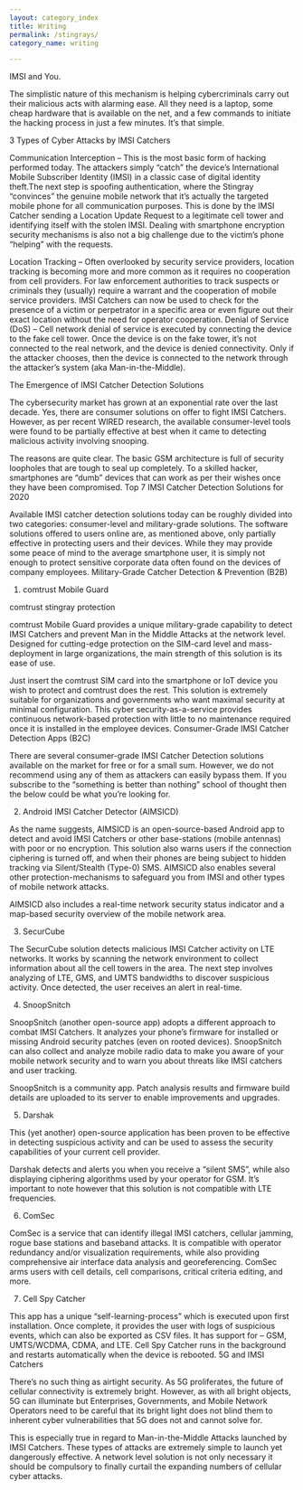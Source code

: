 ```yaml
---
layout: category_index
title: Writing
permalink: /stingrays/
category_name: writing

---
```

<!--

Set the front matter:
title = your page title and link name in the navigation
permalink = the url for the page, i.e. example.com/my-awesome-category
category_name = the name of the cateogry you want to use to group posts, you'll need to use the same name on post pages

Save this page in the root directory.
Use the same name for the filename as the permalink, i.e.

permalink: /my-awesome-category/
filename: my-awesome-category.html

-->
IMSI and You.

The simplistic nature of this mechanism is helping cybercriminals carry out their malicious acts with alarming ease. All they need is a laptop, some cheap hardware that is available on the net, and a few commands to initiate the hacking process in just a few minutes. It’s that simple. 


3 Types of Cyber Attacks by IMSI Catchers



Communication Interception – This is the most basic form of hacking performed today. The attackers simply “catch” the device’s International Mobile Subscriber Identity (IMSI) in a classic case of digital identity theft.The next step is spoofing authentication, where the Stingray “convinces” the genuine mobile network that it’s actually the targeted mobile phone for all communication purposes. This is done by the IMSI Catcher sending a Location Update Request to a legitimate cell tower and identifying itself with the stolen IMSI. Dealing with smartphone encryption security mechanisms is also not a big challenge due to the victim’s phone “helping” with the requests.



Location Tracking  – Often overlooked by security service providers, location tracking is becoming more and more common as it requires no cooperation from cell providers. For law enforcement authorities to track suspects or criminals they (usually) require a warrant and the cooperation of mobile service providers. IMSI Catchers can now be used to check for the presence of a victim or perpetrator in a specific area or even figure out their exact location without the need for operator cooperation.
    Denial of Service (DoS) – Cell network denial of service is executed by connecting the device to the fake cell tower. Once the device is on the fake tower, it’s not connected to the real network, and the device is denied connectivity. Only if the attacker chooses, then the device is connected to the network through the attacker’s system (aka Man-in-the-Middle).

The Emergence of IMSI Catcher Detection Solutions

The cybersecurity market has grown at an exponential rate over the last decade. Yes, there are consumer solutions on offer to fight IMSI Catchers. However, as per recent WIRED research, the available consumer-level tools were found to be partially effective at best when it came to detecting malicious activity involving snooping. 

The reasons are quite clear. The basic GSM architecture is full of security loopholes that are tough to seal up completely. To a skilled hacker, smartphones are “dumb” devices that can work as per their wishes once they have been compromised. 
Top 7 IMSI Catcher Detection Solutions for 2020

Available IMSI catcher detection solutions today can be roughly divided into two categories: consumer-level and military-grade solutions. The software solutions offered to users online are, as mentioned above, only partially effective in protecting users and their devices. While they may provide some peace of mind to the average smartphone user, it is simply not enough to protect sensitive corporate data often found on the devices of company employees.
Military-Grade Catcher Detection & Prevention (B2B)
1. comtrust Mobile Guard

comtrust stingray protection

comtrust Mobile Guard provides a unique military-grade capability to detect IMSI Catchers and prevent Man in the Middle Attacks at the network level. Designed for cutting-edge protection on the SIM-card level and mass-deployment in large organizations, the main strength of this solution is its ease of use. 

Just insert the comtrust SIM card into the smartphone or IoT device you wish to protect and comtrust does the rest. This solution is extremely suitable for organizations and governments who want maximal security at minimal configuration. This cyber security-as-a-service provides continuous network-based protection with little to no maintenance required once it is installed in the employee devices.
Consumer-Grade IMSI Catcher Detection Apps (B2C)

There are several consumer-grade IMSI Catcher Detection solutions available on the market for free or for a small sum. However, we do not recommend using any of them as attackers can easily bypass them. If you subscribe to the “something is better than nothing” school of thought then the below could be what you’re looking for.


2. Android IMSI Catcher Detector (AIMSICD)

As the name suggests, AIMSICD is an open-source-based Android app to detect and avoid IMSI Catchers or other base-stations (mobile antennas) with poor or no encryption. This solution also warns users if the connection ciphering is turned off, and when their phones are being subject to hidden tracking via Silent/Stealth (Type-0) SMS. AIMSICD also enables several other protection-mechanisms to safeguard you from IMSI and other types of mobile network attacks.

AIMSICD also includes a real-time network security status indicator and a map-based security overview of the mobile network area.


3. SecurCube

The SecurCube solution detects malicious IMSI Catcher activity on LTE networks. It works by scanning the network environment to collect information about all the cell towers in the area. The next step involves analyzing of LTE, GMS, and UMTS bandwidths to discover suspicious activity. Once detected, the user receives an alert in real-time.



4. SnoopSnitch

SnoopSnitch (another open-source app) adopts a different approach to combat IMSI Catchers. It analyzes your phone’s firmware for installed or missing Android security patches (even on rooted devices). SnoopSnitch can also collect and analyze mobile radio data to make you aware of your mobile network security and to warn you about threats like IMSI catchers and user tracking.


SnoopSnitch is a community app. Patch analysis results and firmware build details are uploaded to its server to enable improvements and upgrades. 



5. Darshak

This (yet another) open-source application has been proven to be effective in detecting suspicious activity and can be used to assess the security capabilities of your current cell provider. 

Darshak detects and alerts you when you receive a “silent SMS”, while also displaying ciphering algorithms used by your operator for GSM. It’s important to note however that this solution is not compatible with LTE frequencies. 



6. ComSec

ComSec is a service that can identify illegal IMSI catchers, cellular jamming, rogue base stations and baseband attacks. It is compatible with operator redundancy and/or visualization requirements, while also providing comprehensive air interface data analysis and georeferencing. ComSec arms users with cell details, cell comparisons, critical criteria editing, and more.



7. Cell Spy Catcher

This app has a unique “self-learning-process” which is executed upon first installation. Once complete, it provides the user with logs of suspicious events, which can also be exported as CSV files. It has support for  – GSM, UMTS/WCDMA, CDMA, and LTE. Cell Spy Catcher runs in the background and restarts automatically when the device is rebooted.
5G and IMSI Catchers

There’s no such thing as airtight security. As 5G proliferates, the future of cellular connectivity is extremely bright. However, as with all bright objects, 5G can illuminate but Enterprises, Governments, and Mobile Network Operators need to be careful that its bright light does not blind them to inherent cyber vulnerabilities that 5G does not and cannot solve for. 

This is especially true in regard to Man-in-the-Middle Attacks launched by IMSI Catchers. These types of attacks are extremely simple to launch yet dangerously effective. A network level solution is not only necessary it should be compulsory to finally curtail the expanding numbers of cellular cyber attacks.

